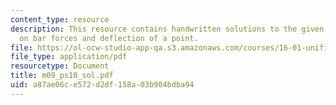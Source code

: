 ```yaml
---
content_type: resource
description: This resource contains handwritten solutions to the given problem set
  on bar forces and deflection of a point.
file: https://ol-ocw-studio-app-qa.s3.amazonaws.com/courses/16-01-unified-engineering-i-ii-iii-iv-fall-2005-spring-2006/a87ae06ce572d2df158a03b904bdba94_m09_ps10_sol.pdf
file_type: application/pdf
resourcetype: Document
title: m09_ps10_sol.pdf
uid: a87ae06c-e572-d2df-158a-03b904bdba94
---
```

